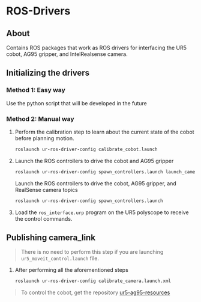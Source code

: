 # ROS-Drivers

## About
Contains ROS packages that work as ROS drivers for interfacing the UR5 cobot, AG95 gripper, and IntelRealsense camera.

## Initializing the drivers

### Method 1: Easy way
Use the python script that will be developed in the future

### Method 2: Manual way
1. Perform the calibration step to learn about the current state of the cobot before planning motion.
    ```bash
    roslaunch ur-ros-driver-config calibrate_cobot.launch
    ```

2. Launch the ROS controllers to drive the cobot and AG95 gripper
    ```bash
    roslaunch ur-ros-driver-config spawn_controllers.launch launch_camera_topics:=false
    ```

    Launch the ROS controllers to drive the cobot, AG95 gripper, and RealSense camera topics
    ```bash
    roslaunch ur-ros-driver-config spawn_controllers.launch
    ```

3. Load the `ros_interface.urp` program on the UR5 polyscope to receive the control commands.

## Publishing camera_link
> There is no need to perform this step if you are launching `ur5_moveit_control.launch` file.
1. After performing all the aforementioned steps
    ```bash
    roslaunch ur-ros-driver-config calibrate_camera.launch.xml
    ```

> To control the cobot, get the repository [ur5-ag95-resources]

[ur5-ag95-resources]: https://github.com/RIL-IISc/ur5-ag95-resources.git